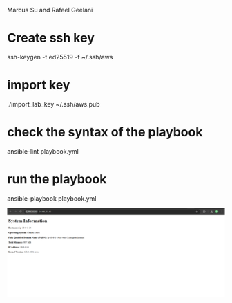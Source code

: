 Marcus Su and Rafeel Geelani

# Create ssh key
ssh-keygen -t ed25519 -f ~/.ssh/aws

# import key

./import_lab_key ~/.ssh/aws.pub


# check the syntax of the playbook

ansible-lint playbook.yml

# run the playbook

ansible-playbook playbook.yml


![alt text](lab7.png)
